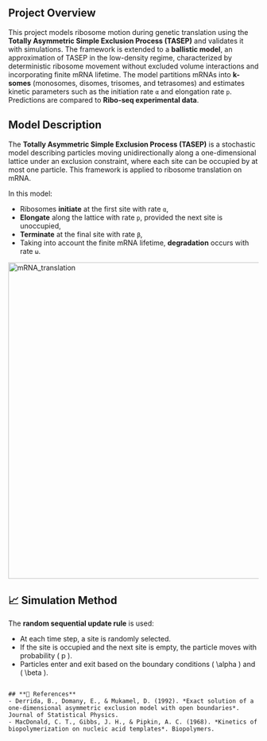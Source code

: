 ## Project Overview

This project models ribosome motion during genetic translation using the **Totally Asymmetric Simple Exclusion Process (TASEP)** and validates it with simulations. The framework is extended to a **ballistic model**, an approximation of TASEP in the low-density regime, characterized by deterministic ribosome movement without excluded volume interactions and incorporating finite mRNA lifetime. The model partitions mRNAs into **k-somes** (monosomes, disomes, trisomes, and tetrasomes) and estimates kinetic parameters such as the initiation rate `α` and elongation rate `p`. Predictions are compared to **Ribo-seq experimental data**.

##  Model Description

The **Totally Asymmetric Simple Exclusion Process (TASEP)** is a stochastic model describing particles moving unidirectionally along a one-dimensional lattice under an exclusion constraint, where each site can be occupied by at most one particle. This framework is applied to ribosome translation on mRNA.

In this model:
- Ribosomes **initiate** at the first site with rate `α`,
- **Elongate** along the lattice with rate `p`, provided the next site is unoccupied,
- **Terminate** at the final site with rate `β`,
- Taking into account the finite mRNA lifetime, **degradation** occurs with rate `ω`.

<img width="2986" height="636" alt="mRNA_translation" src="https://github.com/user-attachments/assets/c4e2e0f4-0b73-42af-8767-7b5610716897" />


## **📈 Simulation Method**
The **random sequential update rule** is used:
- At each time step, a site is randomly selected.
- If the site is occupied and the next site is empty, the particle moves with probability \( p \).
- Particles enter and exit based on the boundary conditions \( \alpha \) and \( \beta \).


```

## **📄 References**
- Derrida, B., Domany, E., & Mukamel, D. (1992). *Exact solution of a one-dimensional asymmetric exclusion model with open boundaries*. Journal of Statistical Physics.
- MacDonald, C. T., Gibbs, J. H., & Pipkin, A. C. (1968). *Kinetics of biopolymerization on nucleic acid templates*. Biopolymers.




